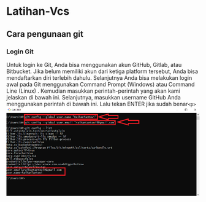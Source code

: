 # Latihan-Vcs
## Cara pengunaan git

### Login Git
Untuk login ke Git, Anda bisa menggunakan akun GitHub, Gitlab, atau Bitbucket. Jika belum memiliki akun dari ketiga platform tersebut, Anda bisa mendaftarkan diri terlebih dahulu. Selanjutnya Anda bisa melakukan login awal pada Git  menggunakan Command Prompt  (Windows) atau Command Line (Linux) . Kemudian masukkan perintah-perintah yang akan kami jelaskan di bawah ini.
Selanjutnya, masukkan username GitHub Anda menggunakan perintah di bawah ini. Lalu tekan ENTER jika sudah benar`<p>`
![Gambar 1](screenshoot/ss1.png)